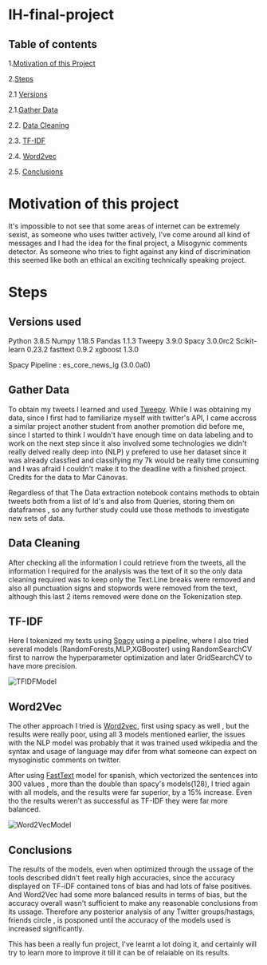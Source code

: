 # IH-final-project

## Table of contents
1.[Motivation of this Project](#motivation)

2.[Steps](#steps)

  2.1 [Versions](#versions)

  2.1.[Gather Data](#data)
  
  2.2. [Data Cleaning](#cleaning)
  
  2.3. [TF-IDF](#tfidf)
  
  2.4. [Word2vec](#word2vec)
  
  2.5. [Conclusions](#conclusions)
  
  
<a name="motivation"></a>
# Motivation of this project
It's impossible to not see that some areas of internet can be extremely sexist, as someone who uses twitter actively, I've come around all kind of messages and I had the idea for the final project, a Misogynic comments detector.
As someone who tries to fight against any kind of discrimination this seemed like both an ethical an exciting technically speaking project.

<a name="steps"></a>
# Steps

<a name="versions"></a>
## Versions used
Python 3.8.5
Numpy 1.18.5
Pandas 1.1.3
Tweepy 3.9.0
Spacy 3.0.0rc2 
Scikit-learn 0.23.2
fasttext 0.9.2
xgboost 1.3.0

Spacy Pipeline : es_core_news_lg (3.0.0a0)

<a name="data"></a>
## Gather Data
To obtain my tweets I learned and used [Tweepy](https://www.tweepy.org/). While I was obtaining my data, since I first had to familiarize myself with twitter's API, I came accross a similar project another student from another promotion did before me, since I started to think I wouldn't have enough time on data labeling and to work on the next step since it also involved some technologies we didn't really delved really deep into (NLP) y prefered to use her dataset since it was already classfied and classifying my 7k would be really time consuming and I was afraid I couldn't make it to the deadline with a finished project. Credits for the data to Mar Cánovas.

Regardless of that The Data extraction notebook contains methods to obtain tweets both from a list of Id's and also from Queries, storing them on dataframes , so any further study could use those methods to investigate new sets of data.

<a name="cleaning"></a>
## Data Cleaning

After checking all the information I could retrieve from the tweets, all the information I required for the analysis was the text of it so the only data cleaning required was to keep only the Text.Line breaks were removed and also all punctuation signs and stopwords were removed from the text, although this last 2 items removed were done on the Tokenization step.

<a name="tfidf"></a>
## TF-IDF

Here I tokenized my texts using [Spacy](https://spacy.io/) using a pipeline, where I also tried several models (RandomForests,MLP,XGBooster) using RandomSearchCV first to narrow the hyperparameter optimization and later GridSearchCV to have more precision.


![TFIDFModel](https://i.gyazo.com/ec6f19874f4af6a9f64f1a96f992a2cc.png "TF-IDF + RandomForest")

<a name="word2vec"></a>
## Word2Vec

The other approach I tried is [Word2vec](https://en.wikipedia.org/wiki/Word2vec/), first using spacy as well , but the results were really poor, using all 3 models mentioned earlier, the issues with the NLP model was probably that it was trained used wikipedia and the syntax and usage of language may difer from what someone can expect on mysoginistic comments on twitter. 

After using [FastText](https://fasttext.cc/) model for spanish, which vectorized the sentences into 300 values , more than the double than spacy's models(128), I tried again with all models, and the results were far superior, by a 15% increase. Even tho the results weren't as successful as TF-IDF they were far more balanced.

![Word2VecModel](https://i.gyazo.com/408780c5606095685f05fe53af1430ca.png "Word2Vec + MLP")

<a name="conclusions"></a>
## Conclusions

The results of the models, even when optimized through the ussage of the tools described didn't feet really high accuracies, since the accuracy displayed on TF-iDF contained tons of bias and had lots of false positives. And Word2Vec had some more balanced results in terms of bias, but the accuracy overall wasn't sufficient to make any reasonable conclusions from its ussage. Therefore any posterior analysis of any Twitter groups/hastags, friends circle , is posponed until the accuracy of the models used is increased significantly.

This has been a really fun project, I've learnt a lot doing it, and certainly will try to learn more to improve it till it can be of relaiable on its results.
